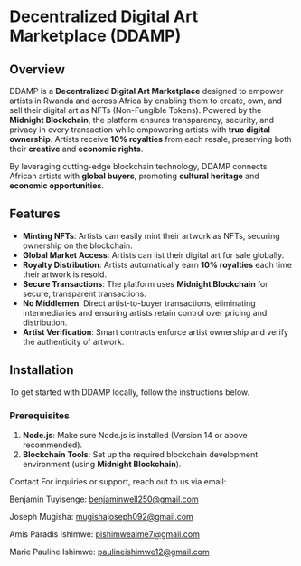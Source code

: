 # Decentralized Digital Art Marketplace (DDAMP)

## Overview
DDAMP is a **Decentralized Digital Art Marketplace** designed to empower artists in Rwanda and across Africa by enabling them to create, own, and sell their digital art as NFTs (Non-Fungible Tokens). Powered by the **Midnight Blockchain**, the platform ensures transparency, security, and privacy in every transaction while empowering artists with **true digital ownership**. Artists receive **10% royalties** from each resale, preserving both their **creative** and **economic rights**.

By leveraging cutting-edge blockchain technology, DDAMP connects African artists with **global buyers**, promoting **cultural heritage** and **economic opportunities**.

## Features
- **Minting NFTs**: Artists can easily mint their artwork as NFTs, securing ownership on the blockchain.
- **Global Market Access**: Artists can list their digital art for sale globally.
- **Royalty Distribution**: Artists automatically earn **10% royalties** each time their artwork is resold.
- **Secure Transactions**: The platform uses **Midnight Blockchain** for secure, transparent transactions.
- **No Middlemen**: Direct artist-to-buyer transactions, eliminating intermediaries and ensuring artists retain control over pricing and distribution.
- **Artist Verification**: Smart contracts enforce artist ownership and verify the authenticity of artwork.

## Installation

To get started with DDAMP locally, follow the instructions below.

### Prerequisites

1. **Node.js**: Make sure Node.js is installed (Version 14 or above recommended).
2. **Blockchain Tools**: Set up the required blockchain development environment (using **Midnight Blockchain**).

   
Contact
For inquiries or support, reach out to us via email:

Benjamin Tuyisenge: benjaminwell250@gmail.com

Joseph Mugisha: mugishajoseph092@gmail.com

Amis Paradis Ishimwe: pishimweaime7@gmail.com

Marie Pauline Ishimwe: paulineishimwe12@gmail.com


